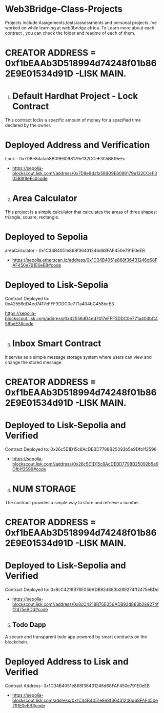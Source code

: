 # Web3Bridge-Class-Projects

Projects Include Assignments,tests/assessments and personal projects i've worked on while learning at web3bridge africa. To Learn more about each contract , you can check the folder and readme of each of them.

# CREATOR ADDRESS = 0xf1bEAAb3D518994d74248f01b862E9E01534d91D -LISK MAIN.

1. # Default Hardhat Project - Lock Contract

This contract locks a specific amount of money for a specified time declared by the owner.

# Deployed Address and Verification

Lock - 0x7D8e8dafa58B09E6098179e132CCeF305B8f9eEc

- https://sepolia-blockscout.lisk.com//address/0x7D8e8dafa58B09E6098179e132CCeF305B8f9eEc#code

2. # Area Calculator

This project is a simple calculator that calculates the areas of three shapes: triangle, square, rectangle.

# Deployed to Sepolia

areaCalculator - 0x1C34B4051e868f36431246d68FAF450e791E0eEB

- https://sepolia.etherscan.io/address/0x1C34B4051e868f36431246d68FAF450e791E0eEB#code

# Deployed to Lisk-Sepolia

Contract Deployed to: 0x42556dD4ed7417eFFF3DDC0e771a404bC458beE3

https://sepolia-blockscout.lisk.com/address/0x42556dD4ed7417eFFF3DDC0e771a404bC458beE3#code

3. # Inbox Smart Contract

it serves as a simple message storage system where users can view and change the stored message.

# CREATOR ADDRESS = 0xf1bEAAb3D518994d74248f01b862E9E01534d91D -LISK MAIN.

# Deployed to Lisk-Sepolia and Verified

Contract Deployed to: 0x26c5E1D15c8AcDEBD7798B25092b5e9Dfb1f2596

- https://sepolia-blockscout.lisk.com//address/0x26c5E1D15c8AcDEBD7798B25092b5e9Dfb1f2596#code

4. # NUM STORAGE

The contract provides a simple way to store and retrieve a number.

# CREATOR ADDRESS = 0xf1bEAAb3D518994d74248f01b862E9E01534d91D -LISK MAIN.

# Deployed to Lisk-Sepolia and Verified

Contract Deployed to: 0x8cC4218B76E056ADB92d883b289274ff2475eBDd

- https://sepolia-blockscout.lisk.com//address/0x8cC4218B76E056ADB92d883b289274ff2475eBDd#code

5. ## Todo Dapp

A secure and transparent todo app powered by smart contracts on the blockchain.

# Deployed Address to Lisk and Verified

Contract Address- 0x1C34B4051e868f36431246d68FAF450e791E0eEB

- https://sepolia-blockscout.lisk.com/address/0x1C34B4051e868f36431246d68FAF450e791E0eEB#code

